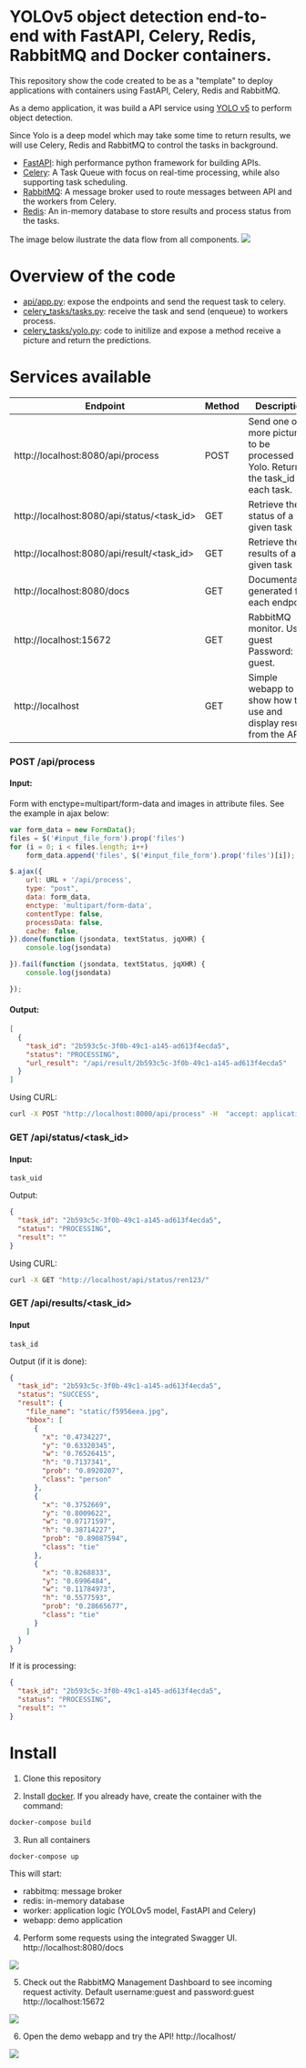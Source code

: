 # YOLOv5 object detection end-to-end with FastAPI, Celery, Redis, RabbitMQ and Docker containers.

This repository show the code created to be as a "template" to deploy applications with containers using FastAPI, Celery, Redis and RabbitMQ.

As a demo application, it was build a API service using [YOLO v5](https://github.com/ultralytics/yolov5) to perform object detection.

Since Yolo is a deep model which may take some time to return results, we will use Celery, Redis and RabbitMQ to control the tasks in background.
- [FastAPI](https://fastapi.tiangolo.com): high performance python framework for building APIs.
- [Celery](https://celeryproject.org): A Task Queue with focus on real-time processing, while also supporting task scheduling.
- [RabbitMQ](https://www.rabbitmq.com): A message broker used to route messages between API and the workers from Celery.
- [Redis](https://redis.io): An in-memory database to store results and process status from the tasks.

The image below ilustrate the data flow from all components.
<img src=img/schema.png>


# Overview of the code
- [api/app.py](api/app.py): expose the endpoints and send the request task to celery.
- [celery_tasks/tasks.py](celery_tasks/tasks.py): receive the task and send (enqueue) to workers process.
- [celery_tasks/yolo.py](celery_tasks/yolo.py): code to initilize and expose a method receive a picture and return the predictions.


# Services available
| Endpoint | Method | Description
| --- | --- | --- |
| http://localhost:8080/api/process | POST | Send one or more pictures to be processed by Yolo. Return the task_id of each task.
| http://localhost:8080/api/status/<task_id>  | GET  | Retrieve the status of a given task
| http://localhost:8080/api/result/<task_id>    | GET  | Retrieve the results of a given task
| http://localhost:8080/docs   | GET  | Documentation generated for each endpoint
| http://localhost:15672   | GET  | RabbitMQ monitor. User: guest     Password: guest.
| http://localhost   | GET  | Simple webapp to show how to use and display results from the API.



### POST /api/process
#### Input:

Form with enctype=multipart/form-data and images in attribute files. See the example in ajax below:

```javascript
var form_data = new FormData();
files = $('#input_file_form').prop('files')
for (i = 0; i < files.length; i++)
    form_data.append('files', $('#input_file_form').prop('files')[i]);

$.ajax({
    url: URL + '/api/process',
    type: "post",
    data: form_data,
    enctype: 'multipart/form-data',
    contentType: false,
    processData: false,
    cache: false,
}).done(function (jsondata, textStatus, jqXHR) {
    console.log(jsondata)

}).fail(function (jsondata, textStatus, jqXHR) {
    console.log(jsondata)

});
``` 

#### Output: 
```json
[
  {
    "task_id": "2b593c5c-3f0b-49c1-a145-ad613f4ecda5",
    "status": "PROCESSING",
    "url_result": "/api/result/2b593c5c-3f0b-49c1-a145-ad613f4ecda5"
  }
]
```

Using CURL:
```bash
curl -X POST "http://localhost:8000/api/process" -H  "accept: application/json" -H  "Content-Type: multipart/form-data" -F "files=@image.jpg;type=image/jpeg"
```

### GET /api/status/<task_id>
#### Input:
```
task_uid
``` 

Output: 
```json
{
  "task_id": "2b593c5c-3f0b-49c1-a145-ad613f4ecda5",
  "status": "PROCESSING",
  "result": ""
}
```

Using CURL:
```bash
curl -X GET "http://localhost/api/status/ren123/"
``` 

### GET /api/results/<task_id>
#### Input
``` 
task_id
```
Output (if it is done):
```json
{
  "task_id": "2b593c5c-3f0b-49c1-a145-ad613f4ecda5",
  "status": "SUCCESS",
  "result": {
    "file_name": "static/f5956eea.jpg",
    "bbox": [
      {
        "x": "0.4734227",
        "y": "0.63320345",
        "w": "0.76526415",
        "h": "0.7137341",
        "prob": "0.8920207",
        "class": "person"
      },
      {
        "x": "0.3752669",
        "y": "0.8009622",
        "w": "0.07171597",
        "h": "0.38714227",
        "prob": "0.89087594",
        "class": "tie"
      },
      {
        "x": "0.8268833",
        "y": "0.6996484",
        "w": "0.11784973",
        "h": "0.5577593",
        "prob": "0.28665677",
        "class": "tie"
      }
    ]
  }
}
```
If it is processing:
```json
{
  "task_id": "2b593c5c-3f0b-49c1-a145-ad613f4ecda5",
  "status": "PROCESSING",
  "result": ""
}
```


# Install
1. Clone this repository

2. Install [docker](https://www.docker.com/get-started). If you already have, create the container with the command:
```bash
docker-compose build
```

3. Run all containers
```bash
docker-compose up
```
This will start:
- rabbitmq: message broker
- redis: in-memory database
- worker: application logic (YOLOv5 model, FastAPI and Celery)
- webapp: demo application

4. Perform some requests using the integrated Swagger UI.
http://localhost:8080/docs
<img src=img/docs.gif>

5. Check out the RabbitMQ Management Dashboard to see incoming request activity. 
Default username:guest and password:guest
http://localhost:15672 
<img src=img/rabbitmq_dash.png>

6. Open the demo webapp and try the API!
http://localhost/
<img src=img/demo.gif>
